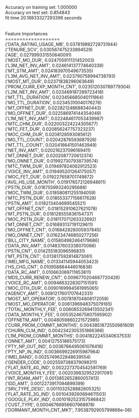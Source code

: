 Accuracy on training set: 1.000000<br>Accuracy on test set: 0.854843<br>fit time 20.18833327293396 seconds<br><br><br>Feature Importances<br>===================<br>('DATA_RATING_USAGE_MB', 0.037819892728731944)<br>('TENURE_SCV', 0.030567475233894529)<br>('AGE', 0.027999331550640091)<br>('MOST_MO_DUR', 0.024705911131452003)<br>('L3M_NET_INV_AMT', 0.024614137774640339)<br>('MT_STM_AMT', 0.024183970549673535)<br>('L3M_AVG_NET_INV_AMT', 0.023790758994738793)<br>('MOST_MT_DUR', 0.02371838296063649)<br>('PROM_CURR_EXP_MONTH_CNT', 0.023512030789779304)<br>('L2M_NET_INV_AMT', 0.023469187289723418)<br>('MT_TTL_DURATION', 0.023456685040111964)<br>('MO_TTL_DURATION', 0.02345310040176278)<br>('MT_OFFNET_DUR', 0.022821248688340443)<br>('MO_OFFNET_DUR', 0.022586974144354049)<br>('L1M_NET_INV_AMT', 0.022484617053439987)<br>('MTC_CHM_DUR', 0.022003224224305677)<br>('MTC_FET_DUR', 0.020856247757323237)<br>('MOC_CHM_DUR', 0.0208128593085612)<br>('MO_TTL_COUNT', 0.02042876593687926)<br>('MT_TTL_COUNT', 0.020416641501463949)<br>('NET_INV_AMT', 0.020216237096169411)<br>('MT_ONNET_DUR', 0.0202087720612374)<br>('MO_ONNET_DUR', 0.019927307938739574)<br>('MTC_TWM_DUR', 0.019497824062912523)<br>('VOICE_INV_AMT', 0.019495201264175057)<br>('MOC_FET_DUR', 0.019227658701749872)<br>('AVG_HS_USE_MONTH', 0.019176572126948611)<br>('PSTN_DUR', 0.018755993240295688)<br>('MOC_TWM_DUR', 0.018580811255194059)<br>('MTC_PSTN_DUR', 0.018553377156617628)<br>('PSTN_AMT', 0.018213404699545521)<br>('MT_OFFNET_CNT', 0.018152910627621078)<br>('MT_PSTN_DUR', 0.018128555836154737)<br>('MOC_PSTN_DUR', 0.018117071263322692)<br>('MT_ONNET_CNT', 0.016893137191129611)<br>('MO_OFFNET_CNT', 0.016842828005937845)<br>('MO_ONNET_CNT', 0.016234746850277256)<br>('BILL_CITY_NAME', 0.015804982464179686)<br>('DATA_INV_AMT', 0.014837603338070066)<br>('PSTN_CNT', 0.014255183096596831)<br>('MT_PSTN_CNT', 0.013817592814873061)<br>('IMEI_MFG_NAME', 0.013341145944053423)<br>('HS_CHG_CNT', 0.010958884446016838)<br>('DATA_RC_AMT', 0.010663089711853811)<br>('MDS_CURR_RENEW_CNT', 0.0096770204667720426)<br>('VOICE_RC_AMT', 0.0094663228307151591)<br>('MOC_OTH_DUR', 0.0090169994561995065)<br>('AGENCY_AMT', 0.0081217601707642331)<br>('MOST_MT_OPERATOR', 0.007819704808172059)<br>('MOST_MO_OPERATOR', 0.0061396948375079165)<br>('TOTAL_MONTHLY_FEE', 0.0060653269413502341)<br>('DATA_MONTHLY_FEE', 0.0053524675807595902)<br>('OFFNETM_AMT', 0.0048059860221572985)<br>('CURR_PROM_COMMIT_MONTHS', 0.0043851872550981609)<br>('CHURN_CLM_IND', 0.0042342305351866366)<br>('L1M_PROM_COMMIT_MONTHS', 0.0041822245340637533)<br>('ONNET_AMT', 0.00412755186575173)<br>('PTY_NP_OUT_IND', 0.0036766495061076416)<br>('PTY_NP_IN_IND', 0.0036699226915987964)<br>('IMEI_BAND', 0.0025749622848639554)<br>('GENDER_CODE', 0.0025597388379098311)<br>('FLAT_RATE_4G_IND', 0.0022273704542581769)<br>('VOICE_MONTHLY_FEE', 0.0020398329522917091)<br>('INT_ROAM_AMT', 0.0013852652860057413)<br>('IDD_AMT', 0.0012273917094899399)<br>('SRV_TYPE_DESC', 0.0011032528882605325)<br>('FLAT_RATE_3G_IND', 0.0010439260694611503)<br>('GOOGLE_PLAY_IND', 0.0010192523157586842)<br>('CUST_TYPE', 0.00046766956607968978)<br>('DORMANT_MONTH_CNT_MKT', 7.9538792905799866e-06)<br>